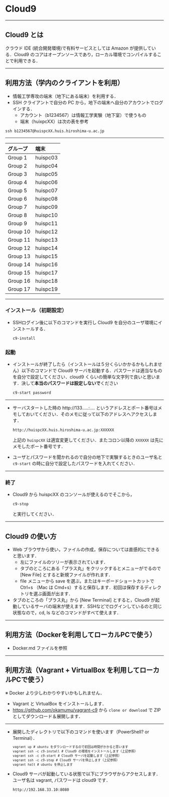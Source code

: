 <!-- footer: ソフトウェア工学　2018年度版-->
<!-- page_number: true -->

# Cloud9

---

## Cloud9 とは

クラウド IDE (統合開発環境)で有料サービスとしては Amazon が提供している．Cloud9 のコアはオープンソースであり，ローカル環境でコンパイルすることで利用できる．

---

## 利用方法（学内のクライアントを利用）

- 情報工学専攻の端末（地下にある端末）を利用する．
- SSH クライアントで自分の PC から，地下の端末へ自分のアカウントでログインする．
	- アカウント（b1234567）は情報工学実験（地下室）で使うもの
	- 端末（huixpcXX）は次の表を参考

```
ssh b1234567@huispcXX.huis.hiroshima-u.ac.jp
```

---

| グループ | 端末 |
| :-- | :-- |
| Group 1 | huispc03 |
| Group 2 | huispc04 |
| Group 3 | huispc05 |
| Group 4 | huispc06 |
| Group 5 | huispc07 |
| Group 6 | huispc08 |
| Group 7 | huispc09 |
| Group 8 | huispc10 |
| Group 9 | huispc11 |
| Group 10 | huispc12 |
| Group 11 | huispc13 |
| Group 12 | huispc14 |
| Group 13 | huispc15 |
| Group 14 | huispc16 |
| Group 15 | huispc17 |
| Group 16 | huispc18 |
| Group 17 | huispc19 |

---

### インストール（初期設定）

- SSHログイン後に以下のコマンドを実行し Cloud9 を自分のユーザ環境にインストールする．

  ```sh
  c9-install
  ```

### 起動

- インストールが終了したら（インストールは５分くらいかかるかもしれません）以下のコマンドで Cloud9 サーバを起動する．パスワードは適当なものを自分で設定してください．cloud9 くらいの簡単な文字列で良いと思います．決して**本当のパスワードは設定しないで**ください

  ```sh
  c9-start password
  ```

---

- サーバスタートした時の http://133.....:.... というアドレスとポート番号はメモしておいてください．そのメモに従って以下のアドレスへアクセスします．

  ```
  http://huispcXX.huis.hiroshima-u.ac.jp:XXXXXX
  ```
  上記の `huispcXX` は適宜変更してください．またコロン以降の `XXXXXX` は先にメモしたポート番号です．
- ユーザとパスワードを聞かれるので自分の地下で実験するときのユーザ名と `c9-start` の時に自分で設定したパスワードを入れてください．

---

### 終了

- Cloud9 から huispcXX のコンソールが使えるのでそこから，
  ```
  c9-stop
  ```
  と実行してください．

---

## Cloud9 の使い方

- Web ブラウザから使い，ファイルの作成，保存については直感的にできると思います．
  - 左にファイルのツリーが表示されています．
  - タブのところにある「プラス丸」をクリックするとメニューがでるので [New File] とすると新規ファイルが作れます．
  - file メニューから save を選ぶ，またはキーボードショートカットで Ctrl+s （Mac は Cmd+s）すると保存します．初回は保存するディレクトリを選ぶ画面が出ます．
- タブのところの「プラス丸」から [New Terminal] とすると，Cloud9 が起動しているサーバの端末が使えます．SSHなどでログインしているのと同じ状態なので，cd, ls などのコマンドがすべて使えます．

---

## 利用方法（Dockerを利用してローカルPCで使う）

- Docker.md ファイルを参照

---

## 利用方法（Vagrant + VirtualBox を利用してローカルPCで使う）

※ Docker より少しわかりやすいかもしれません．

- Vagrant と VirtualBox をインストールします．
- https://github.com/okamumu/vagrant-c9 から `clone or download` で ZIP としてダウンロード＆展開します．

---

- 展開したディレクトリで以下のコマンドを使います（PowerShell? or Terminal）．
  <small>
  ```
  vagrant up # ubuntu をダウンロードするので初回は時間がかかると思います
  vagrant ssh -c c9-install # Cloud9 の環境をインストールします（上記参照）
  vagrant ssh -c c9-start # Cloud9 サーバを起動します（上記参照）
  vagrant ssh -c c9-stop # Cloud9 サーバを停止します（上記参照）
  vagrant halt # ubuntu を停止します
  ```
  </small>
- Cloud9 サーバが起動している状態で以下にブラウザからアクセスします．ユーザ名は vagrant, パスワードは cloud9 です．
  ```
  http://192.168.33.10:8080
  ```
